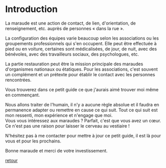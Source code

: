 # Introduction

La maraude est une action de contact, de lien, d'orientation, de renseignement, etc. auprès de personnes « dans la rue ».

La configuration des équipes varie beaucoup selon les associations ou les groupements professionnels qui s'en occupent.
Elle peut être effectuée à pied ou en voiture, certaines sont médicalisées, de jour, de nuit, avec des bénévoles, avec des travailleurs sociaux, des psychologues, etc.

La partie restauration peut être la mission principale des maraudes d'organismes nationaux ou étatiques.
Pour les associations, c'est souvent un complément et un prétexte pour établir le contact avec les personnes rencontrées.

Vous trouverez dans ce petit guide ce que j'aurais aimé trouver moi même en commençant.

Nous allons traiter de l'humain, il n'y a aucune règle absolue et il faudra en permanence adapter ou remettre en cause ce qui suit.
Tout ce qui suit est mon ressenti, mon expérience et n'engage que moi.  
Vous vous intéressez aux maraudes ? Parfait, c'est que vous avez un cœur. Ce n'est pas une raison pour laisser le cerveau au vestiaire !

N'hésitez pas à me contacter pour mettre à jour ce petit guide, il est là pour vous et pour les prochains.

Bonne maraude et merci de votre investissement.

[retour](./index.html)
